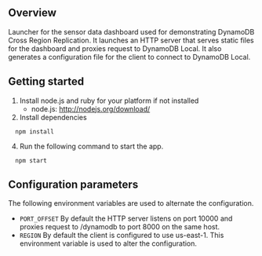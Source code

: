 ## Overview
Launcher for the sensor data dashboard used for demonstrating DynamoDB Cross Region Replication. It launches an HTTP server that serves static files for the dashboard and proxies request to DynamoDB Local. It also generates a configuration file for the client to connect to DynamoDB Local.

## Getting started
1. Install node.js and ruby for your platform if not installed
   - node.js: http://nodejs.org/download/
2. Install dependencies
```
  npm install
```
4. Run the following command to start the app. 
```
  npm start
```

## Configuration parameters
The following environment variables are used to alternate the configuration.
- `PORT_OFFSET` 
By default the HTTP server listens on port 10000 and proxies request to /dynamodb to port 8000 on the same host. 
- `REGION`
By default the client is configured to use us-east-1. This environment variable is used to alter the configuration. 


